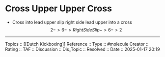 # Cross Upper Upper Cross

- Cross into lead upper slip right side lead upper into a cross
$$
2 -> 6 -> Right Side Slip -> 6 -> 2
$$
---
Topics ::  [[Dutch Kickboxing]] 
Reference ::
Type :: #molecule
Creator ::
Rating ::
TAF ::
Discussion ::
Dis_Topic :: 
Resolved ::
Date :: 2025-01-17 20:19
